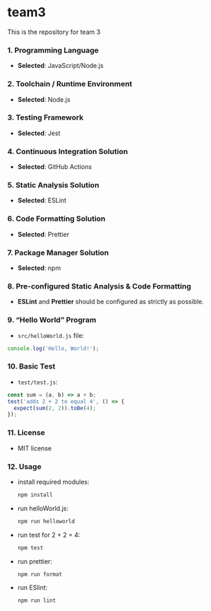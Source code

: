 # team3
This is the repository for team 3
### 1. Programming Language
- **Selected**: JavaScript/Node.js

### 2. Toolchain / Runtime Environment
- **Selected**: Node.js

### 3. Testing Framework
- **Selected**: Jest

### 4. Continuous Integration Solution
- **Selected**: GitHub Actions

### 5. Static Analysis Solution
- **Selected**: ESLint

### 6. Code Formatting Solution
- **Selected**: Prettier

### 7. Package Manager Solution
- **Selected**: npm

### 8. Pre-configured Static Analysis & Code Formatting
- **ESLint** and **Prettier** should be configured as strictly as possible.

### 9. “Hello World” Program
- `src/helloWorld.js` file:
```javascript
console.log('Hello, World!');
```

### 10. Basic Test
- `test/test.js`:
```javascript
const sum = (a, b) => a + b;
test('adds 2 + 2 to equal 4', () => {
  expect(sum(2, 2)).toBe(4);
});
```

### 11. License
- MIT license

### 12. Usage
- install required modules:
  ```sh
  npm install
  ```
- run helloWorld.js:
  ```sh
  npm run helloworld
  ```
- run test for 2 + 2 = 4:
  ```sh
  npm test
  ```
- run prettier:
  ```sh
  npm run format
  ```
- run ESlint:
  ```sh
  npm run lint
  ```
